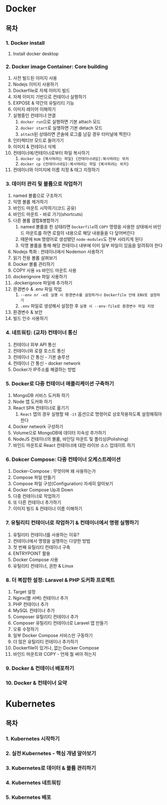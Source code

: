 # Docker

## 목차

### 1. Docker install

1. Install docker desktop

### 2. Docker image Container: Core building

1. 사전 빌드된 이미지 사용
2. Nodejs 이미지 사용하기
3. Dockerfile로 자체 이미지 빌드
4. 자체 이미지 기반으로 컨테이너 실행하기
5. EXPOSE & 약간의 유틸리티 기능
6. 이미지 레이어 이해하기
7. 실행중인 컨테이너 연결
   1. `docker run`으로 실행하면 기본 attach 모드
   2. `docker start`로 실행하면 기본 detach 모드
   3. `attach`된 상태라면 콘솔에 로그를 남길 경우 터미널에 찍힌다
8. 인터렉티브 모드로 들어가기
9. 이미지 & 컨테이너 삭제
10. 컨테이너에/컨테이너로부터 파일 복사하기
    1. `docker cp {복사하려는 파일} {컨테이너네임}:복사하려는 위치`
    2. `docker cp {컨테이너네임}:복사하려는 파일 {복사하려는 위치}`
11. 컨테이너와 이미지에 이름 지정 & 태그 지정하기

### 3. 데이터 관리 및 볼륨으로 작업하기

1. named 볼륨으로 구조하기
2. 익명 볼륨 제거하기
3. 바인드 마운트 시작하기(코드 공유)
4. 바인드 마운트 - 바로 가기(shortcuts)
5. 다른 볼륨 결합&병합하기
   1. named 볼륨을 한 상태라면 `Dockerfile`의 `COPY` 명령을 사용한 상태에서 바인드 마운트를 하면 로컬의 내용으로 해당 내용들을 다 덮어버린다
   2. 때문에 `RUN` 명령어로 생성됐던 `node-modules`도 전부 사라지게 된다
   3. 익명 볼륨을 통해 해당 컨테이너 내부에 이미 일부 파일이 있음을 알려줘야 한다
6. Nodejs 특화 : 컨테이너에서 Nodemon 사용하기
7. 읽기 전용 볼륨 살펴보기
8. Docker 볼륨 관리하기
9. COPY 사용 vs 바인드 마운트 사용
10. dockerignore 파일 사용하기
11. .dockerignore 파일에 추가하기
12. 환경변수 & .env 파일 작업
    1. `--env or -e로 실행 시 환경변수를 설정하거나 Dockerfile 안에 ENV로 설정하기`
    2. `.env` 파일로 생성해서 설정한 후 `실행 시 --env-file로 환경변수 파일 지정`
13. 환경변수 & 보안
14. 빌드 인수 사용하기

### 4. 네트워킹: (교차) 컨테이너 통신

1. 컨테이너 외부 API 통신
2. 컨테이너와 로컬 호스트 통신
3. 컨테이너 간 통신 - 기본 솔루션
4. 컨테이너 간 통신 - docker network
5. Docker가 IP주소를 해결하는 방법

### 5. Docker로 다중 컨테이너 애플리케이션 구축하기

1. MongoDB 서비스 도커화 하기
2. Node 앱 도커화 하기
3. React SPA 컨테이너로 옮기기
   1. `React` 앱의 경우 실행할 때 `-it` 옵션으로 명령어로 상호작용하도록 설정해줘야 한다
4. Docker network 구성하기
5. Volume으로 MongoDB에 데이터 지속성 추가하기
6. NodeJS 컨테이너의 볼륨, 바인딩 마운트 및 폴리싱(Polishing)
7. 바인드 마운트로 React 컨테이너에 대한 라이브 소스 업데이트 하기

### 6. Dokcer Compose: 다중 컨테이너 오케스트레이션

1. Docker-Compose : 무엇이며 왜 사용하는가
2. Compose 파일 만들기
3. Compose 파일 구성(Configuration) 자세히 알아보기
4. Docker Compose Up과 Down
5. 다중 컨테이너로 작업하기
6. 또 다른 컨테이너 추가하기
7. 이미지 빌드 & 컨테이너 이름 이해하기

### 7. 유틸리티 컨테이너로 작업하기 & 컨테이너에서 명령 실행하기

1. 유틸리티 컨테이너를 사용하는 이유?
2. 컨테이너에서 명령을 실행하는 다양한 방법
3. 첫 번째 유틸리티 컨테이너 구축
4. ENTRYPOINT 활용
5. Docker Compose 사용
6. 유틸리티 컨테이너, 권한 & Linux

### 8. 더 복잡한 설정: Laravel & PHP 도커화 프로젝트

1. Target 설정
2. Nginx(웹 서버) 컨테이너 추가
3. PHP 컨테이너 추가
4. MySQL 컨테이너 추가
5. Composer 유틸리티 컨테이너 추가
6. Composer 유틸리티 컨테이너로 Laravel 앱 만들기
7. 오류 수정하기
8. 일부 Docker Compose 서비스만 구동하기
9. 더 많은 유틸리티 컨테이너 추가하기
10. Dockerfile이 있거나, 없는 Docker Compose
11. 바인드 마운트와 COPY - 언제 뭘 써야 하는지

### 9. Docker & 컨테이너 배포하기

### 10. Docker & 컨테이너 요약

# Kubernetes

## 목차

### 1. Kubernetes 시작하기

### 2. 실전 Kubernetes - 핵심 개념 알아보기

### 3. Kubernetes로 데이터 & 볼륨 관리하기

### 4. Kubernetes 네트워킹

### 5. Kubernetes 배포
